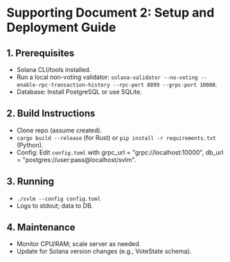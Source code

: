 # Supporting Document 2: Setup and Deployment Guide

## 1. Prerequisites
- Solana CLI/tools installed.
- Run a local non-voting validator: `solana-validator --no-voting --enable-rpc-transaction-history --rpc-port 8899 --grpc-port 10000`.
- Database: Install PostgreSQL or use SQLite.

## 2. Build Instructions
- Clone repo (assume created).
- `cargo build --release` (for Rust) or `pip install -r requirements.txt` (Python).
- Config: Edit `config.toml` with grpc_url = "grpc://localhost:10000", db_url = "postgres://user:pass@localhost/svlm".

## 3. Running
- `./svlm --config config.toml`
- Logs to stdout; data to DB.

## 4. Maintenance
- Monitor CPU/RAM; scale server as needed.
- Update for Solana version changes (e.g., VoteState schema).

